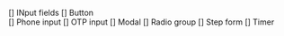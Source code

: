[] INput fields
[] Button  
[] Phone input
[] OTP input
[] Modal
[] Radio group
[] Step form
[] Timer             